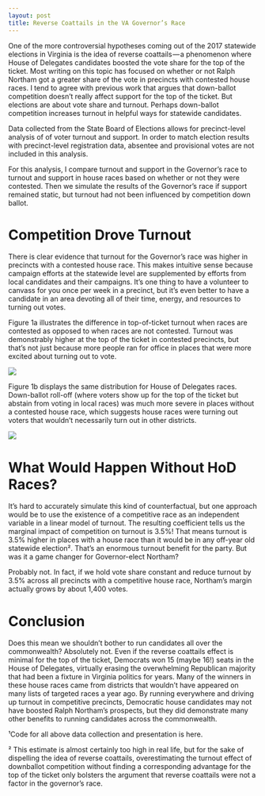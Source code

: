 ```yaml
---
layout: post
title: Reverse Coattails in the VA Governor’s Race
---
```

One of the more controversial hypotheses coming out of the 2017 statewide elections in Virginia is the idea of reverse coattails — a phenomenon where House of Delegates candidates boosted the vote share for the top of the ticket. Most writing on this topic has focused on whether or not Ralph Northam got a greater share of the vote in precincts with contested house races. I tend to agree with previous work that argues that down-ballot competition doesn’t really affect support for the top of the ticket. But elections are about vote share and turnout. Perhaps down-ballot competition increases turnout in helpful ways for statewide candidates.

Data collected from the State Board of Elections allows for precinct-level analysis of of voter turnout and support. In order to match election results with precinct-level registration data, absentee and provisional votes are not included in this analysis.

For this analysis, I compare turnout and support in the Governor’s race to turnout and support in house races based on whether or not they were contested. Then we simulate the results of the Governor’s race if support remained static, but turnout had not been influenced by competition down ballot.

# Competition Drove Turnout
There is clear evidence that turnout for the Governor’s race was higher in precincts with a contested house race. This makes intuitive sense because campaign efforts at the statewide level are supplemented by efforts from local candidates and their campaigns. It’s one thing to have a volunteer to canvass for you once per week in a precinct, but it’s even better to have a candidate in an area devoting all of their time, energy, and resources to turning out votes.

Figure 1a illustrates the difference in top-of-ticket turnout when races are contested as opposed to when races are not contested. Turnout was demonstrably higher at the top of the ticket in contested precincts, but that’s not just because more people ran for office in places that were more excited about turning out to vote.

<p> 
  <img src="https://joshyazman.github.io/images/reverse-coattails-vagov2017/image1.png#center"/>
</p>

Figure 1b displays the same distribution for House of Delegates races. Down-ballot roll-off (where voters show up for the top of the ticket but abstain from voting in local races) was much more severe in places without a contested house race, which suggests house races were turning out voters that wouldn’t necessarily turn out in other districts.

<p> 
  <img src="https://joshyazman.github.io/images/reverse-coattails-vagov2017/image2.png#center"/>
</p>

# What Would Happen Without HoD Races?
It’s hard to accurately simulate this kind of counterfactual, but one approach would be to use the existence of a competitive race as an independent variable in a linear model of turnout. The resulting coefficient tells us the marginal impact of competition on turnout is 3.5%! That means turnout is 3.5% higher in places with a house race than it would be in any off-year old statewide election². That’s an enormous turnout benefit for the party. But was it a game changer for Governor-elect Northam?

Probably not. In fact, if we hold vote share constant and reduce turnout by 3.5% across all precincts with a competitive house race, Northam’s margin actually grows by about 1,400 votes.

# Conclusion
Does this mean we shouldn’t bother to run candidates all over the commonwealth? Absolutely not. Even if the reverse coattails effect is minimal for the top of the ticket, Democrats won 15 (maybe 16!) seats in the House of Delegates, virtually erasing the overwhelming Republican majority that had been a fixture in Virginia politics for years. Many of the winners in these house races came from districts that wouldn’t have appeared on many lists of targeted races a year ago. By running everywhere and driving up turnout in competitive precincts, Democratic house candidates may not have boosted Ralph Northam’s prospects, but they did demonstrate many other benefits to running candidates across the commonwealth.

¹Code for all above data collection and presentation is here.

² This estimate is almost certainly too high in real life, but for the sake of dispelling the idea of reverse coattails, overestimating the turnout effect of downballot competition without finding a corresponding advantage for the top of the ticket only bolsters the argument that reverse coattails were not a factor in the governor’s race.

